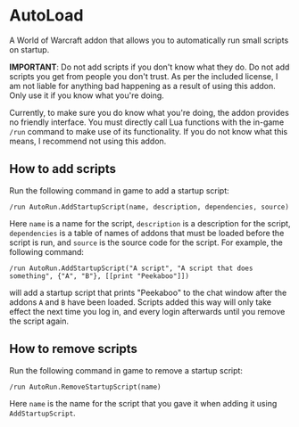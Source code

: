 # AutoLoad
A World of Warcraft addon that allows you to automatically run small scripts on
startup.

**IMPORTANT**: Do not add scripts if you don't know what they do.
Do not add scripts you get from people you don't trust.
As per the included license, I am not liable for anything bad happening as a
result of using this addon.
Only use it if you know what you're doing.

Currently, to make sure you do know what you're doing, the addon provides no
friendly interface.
You must directly call Lua functions with the in-game `/run` command to make use
of its functionality.
If you do not know what this means, I recommend not using this addon.

## How to add scripts
Run the following command in game to add a startup script:

    /run AutoRun.AddStartupScript(name, description, dependencies, source)

Here `name` is a name for the script, `description` is a description for the
script, `dependencies` is a table of names of addons that must be loaded before
the script is run, and `source` is the source code for the script.
For example, the following command:

    /run AutoRun.AddStartupScript("A script", "A script that does something", {"A", "B"}, [[print "Peekaboo"]])

will add a startup script that prints "Peekaboo" to the chat window after the
addons `A` and `B` have been loaded.
Scripts added this way will only take effect the next time you log in, and every
login afterwards until you remove the script again.

## How to remove scripts
Run the following command in game to remove a startup script:

    /run AutoRun.RemoveStartupScript(name)

Here `name` is the name for the script that you gave it when adding it using
`AddStartupScript`.
